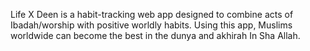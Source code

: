 Life X Deen is a habit-tracking web app designed to combine acts of Ibadah/worship with positive worldly habits. 
Using this app, Muslims worldwide can become the best in the dunya and akhirah In Sha Allah.
